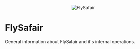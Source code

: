 <div style="text-align: center;">
	<img src="https://www.ch-aviation.com/portal/stock/1173.jpg" title="FlySafair Logo" alt="FlySafair"/>
</div>

# FlySafair
General information about FlySafair and it's internal operations.
